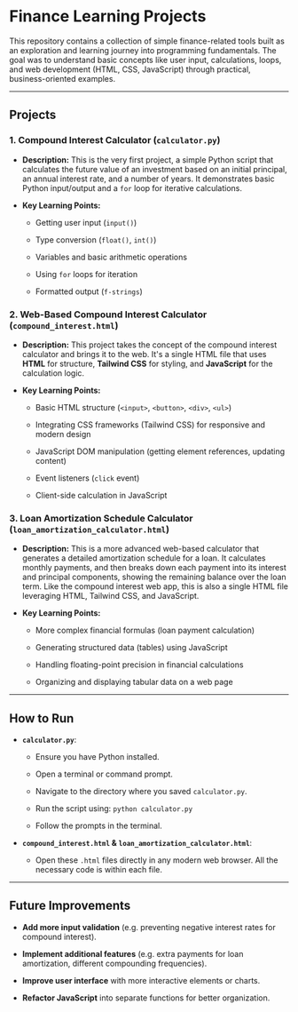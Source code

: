# Finance Learning Projects

This repository contains a collection of simple finance-related tools built as an exploration and learning journey into programming fundamentals. The goal was to understand basic concepts like user input, calculations, loops, and web development (HTML, CSS, JavaScript) through practical, business-oriented examples.

---

## Projects

### 1. Compound Interest Calculator (`calculator.py`)

* **Description:** This is the very first project, a simple Python script that calculates the future value of an investment based on an initial principal, an annual interest rate, and a number of years. It demonstrates basic Python input/output and a `for` loop for iterative calculations.

* **Key Learning Points:**

    * Getting user input (`input()`)

    * Type conversion (`float()`, `int()`)

    * Variables and basic arithmetic operations

    * Using `for` loops for iteration

    * Formatted output (`f-strings`)

### 2. Web-Based Compound Interest Calculator (`compound_interest.html`)

* **Description:** This project takes the concept of the compound interest calculator and brings it to the web. It's a single HTML file that uses **HTML** for structure, **Tailwind CSS** for styling, and **JavaScript** for the calculation logic.

* **Key Learning Points:**

    * Basic HTML structure (`<input>`, `<button>`, `<div>`, `<ul>`)

    * Integrating CSS frameworks (Tailwind CSS) for responsive and modern design

    * JavaScript DOM manipulation (getting element references, updating content)

    * Event listeners (`click` event)

    * Client-side calculation in JavaScript

### 3. Loan Amortization Schedule Calculator (`loan_amortization_calculator.html`)

* **Description:** This is a more advanced web-based calculator that generates a detailed amortization schedule for a loan. It calculates monthly payments, and then breaks down each payment into its interest and principal components, showing the remaining balance over the loan term. Like the compound interest web app, this is also a single HTML file leveraging HTML, Tailwind CSS, and JavaScript.

* **Key Learning Points:**

    * More complex financial formulas (loan payment calculation)

    * Generating structured data (tables) using JavaScript

    * Handling floating-point precision in financial calculations

    * Organizing and displaying tabular data on a web page

---

## How to Run

* **`calculator.py`**:

    * Ensure you have Python installed.

    * Open a terminal or command prompt.

    * Navigate to the directory where you saved `calculator.py`.

    * Run the script using: `python calculator.py`

    * Follow the prompts in the terminal.

* **`compound_interest.html` & `loan_amortization_calculator.html`**:

    * Open these `.html` files directly in any modern web browser. All the necessary code is within each file.

---

## Future Improvements

* **Add more input validation** (e.g. preventing negative interest rates for compound interest).

* **Implement additional features** (e.g. extra payments for loan amortization, different compounding frequencies).

* **Improve user interface** with more interactive elements or charts.

* **Refactor JavaScript** into separate functions for better organization.
